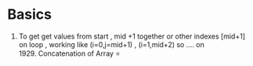 
# Basics
1. To get get values from start , mid +1 together or other indexes [mid+1] on loop , working like (i=0,j=mid+1) , (i=1,mid+2) so .... on
   <br/>  1929. Concatenation of Array ⭐ 
